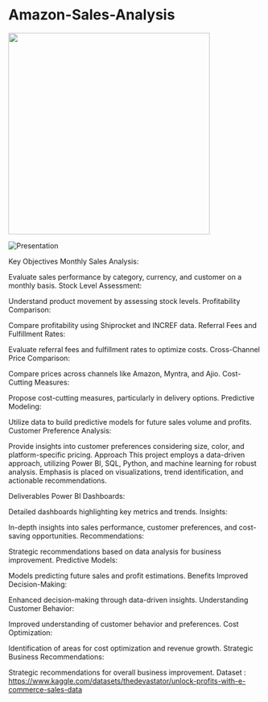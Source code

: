 # Amazon-Sales-Analysis
<img src="https://file-cdn.sider.ai/image/U0Z6HK2EX7/0cb29eae-8b73-4e33-a01f-a8bd3153457c.gif?Key-Pair-Id=K344F5VVSSM536&Policy=eyJTdGF0ZW1lbnQiOlt7IlJlc291cmNlIjoiaHR0cHM6Ly9maWxlLWNkbi5zaWRlci5haS9pbWFnZS9VMFo2SEsyRVg3LyoiLCJDb25kaXRpb24iOnsiRGF0ZUxlc3NUaGFuIjp7IkFXUzpFcG9jaFRpbWUiOjE3MDgzMzk3MjF9fX1dfQ__&Signature=e09iR2eKPXeVcOrsjkcdKeLQE~abUpKuMehn2RkdeqCc73ASfZcAfs0yv1j4TTR3PI2G4mh1OtYl0fAffBriMaw2k8hp4t9hgIo90uo4kCBvK-mbkHHKo99Uqp0hgxn5-bC6xLZZpYtOm60rRGiduYfcL8QZP8a~Nx~XVIvRooxXsJoYogGz-0jopKUBu2f2N3IAilO4IBAoNyLIN7KEHADlekpgGaLJRr70uGXVAcIdh1mDyPo1DE~vhOzQj~v4W~J7aIoW~9DIsKC3ptn3lZ4qnhYartL-cgxC5aegZ4v6bWHLT~8l42Dh29ilVamt9xVkarcqSdzKY3~JNzYLKg__" width="400">

![Presentation](https://github.com/rutujadeore15/Amazon-Sales-Analysis/assets/140812073/04c1e1f8-7dd9-49f7-b3fb-174861e75847)

Key Objectives
Monthly Sales Analysis:

Evaluate sales performance by category, currency, and customer on a monthly basis.
Stock Level Assessment:

Understand product movement by assessing stock levels.
Profitability Comparison:

Compare profitability using Shiprocket and INCREF data.
Referral Fees and Fulfillment Rates:

Evaluate referral fees and fulfillment rates to optimize costs.
Cross-Channel Price Comparison:

Compare prices across channels like Amazon, Myntra, and Ajio.
Cost-Cutting Measures:

Propose cost-cutting measures, particularly in delivery options.
Predictive Modeling:

Utilize data to build predictive models for future sales volume and profits.
Customer Preference Analysis:

Provide insights into customer preferences considering size, color, and platform-specific pricing.
Approach
This project employs a data-driven approach, utilizing Power BI, SQL, Python, and machine learning for robust analysis. Emphasis is placed on visualizations, trend identification, and actionable recommendations.

Deliverables
Power BI Dashboards:

Detailed dashboards highlighting key metrics and trends.
Insights:

In-depth insights into sales performance, customer preferences, and cost-saving opportunities.
Recommendations:

Strategic recommendations based on data analysis for business improvement.
Predictive Models:

Models predicting future sales and profit estimations.
Benefits
Improved Decision-Making:

Enhanced decision-making through data-driven insights.
Understanding Customer Behavior:

Improved understanding of customer behavior and preferences.
Cost Optimization:

Identification of areas for cost optimization and revenue growth.
Strategic Business Recommendations:

Strategic recommendations for overall business improvement.
Dataset :
https://www.kaggle.com/datasets/thedevastator/unlock-profits-with-e-commerce-sales-data

